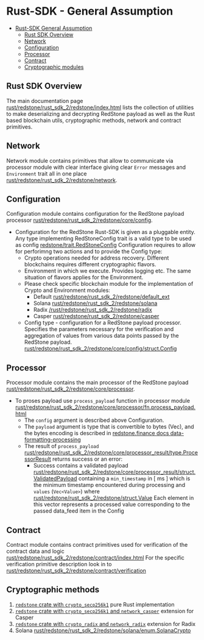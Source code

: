 # Rust-SDK - General Assumption

<!-- TOC -->

- [Rust-SDK General Assumption](#rust-sdk---general-assumption)
  - [Rust SDK Overview](#rust-sdk-overview)
  - [Network](#network)
  - [Configuration](#configuration)
  - [Processor](#processor)
  - [Contract](#contract)
  - [Cryptographic modules](#cryptographic-modules)

<!-- TOC -->

## Rust SDK Overview

The main documentation page [rust/redstone/rust_sdk_2/redstone/index.html](https://docs.redstone.finance/rust/redstone/rust_sdk_2/redstone/index.html)
lists the collection of utilities to make deserializing and decrypting RedStone payload as well as
the Rust based blockchain utils, cryptographic methods, network and contract primitives.

## Network

Network module contains primitives that allow to communicate via processor module with clear interface giving clear `Error` messages
and `Environment` trait all in one place [rust/redstone/rust_sdk_2/redstone/network](https://docs.redstone.finance/rust/redstone/rust_sdk_2/redstone/network/index.html).

## Configuration

Configuration module contains configuration for the RedStone payload processor [rust/redstone/rust_sdk_2/redstone/core/config](https://docs.redstone.finance/rust/redstone/rust_sdk_2/redstone/core/config/index.html).

- Configuration for the RedStone Rust-SDK is given as a pluggable entity. Any type implementing RedStoneConfig trait
  is a valid type to be used as config [redstone/trait.RedStoneConfig](https://docs.redstone.finance/rust/redstone/rust_sdk_2/redstone/trait.RedStoneConfig.html)
  Configuration requires to allow for perforimng two actions and to provide the Config type:
  - Crypto operations needed for address recovery. Different blockchains requires different cryptographic flavors.
  - Environment in which we execute. Provides logging etc. The same situation of flavors applies for the Environment.
  - Please check specific blockchain module for the implementation of Crypto and Environment modules:
    - Default [rust/redstone/rust_sdk_2/redstone/default_ext](https://docs.redstone.finance/rust/redstone/rust_sdk_2/redstone/default_ext/index.html)
    - Solana [rust/redstone/rust_sdk_2/redstone/solana](https://docs.redstone.finance/rust/redstone/rust_sdk_2/redstone/solana/index.html)
    - Radix [/rust/redstone/rust_sdk_2/redstone/radix](https://docs.redstone.finance/rust/redstone/rust_sdk_2/redstone/radix/index.html)
    - Casper [rust/redstone/rust_sdk_2/redstone/casper](https://docs.redstone.finance/rust/redstone/rust_sdk_2/redstone/casper/index.html)
  - Config type - configuration for a RedStone payload processor.
    Specifies the parameters necessary for the verification and aggregation of values from various data points passed by the RedStone payload.
    [rust/redstone/rust_sdk_2/redstone/core/config/struct.Config](https://docs.redstone.finance/rust/redstone/rust_sdk_2/redstone/core/config/struct.Config.html)

## Processor

Processor module contains the main processor of the RedStone payload [rust/redstone/rust_sdk_2/redstone/core/processor](https://docs.redstone.finance/rust/redstone/rust_sdk_2/redstone/core/processor/index.html).

- To proses payload use `process_payload` function in processor module
  [rust/redstone/rust_sdk_2/redstone/core/processor/fn.process_payload.html](https://docs.redstone.finance/rust/redstone/rust_sdk_2/redstone/core/processor/fn.process_payload.html)
  - The `config` argument is described above Configuration.
  - The `payload` argument is type that is convertible to bytes (Vec<u8>), and the bytes encoding is described in
    [redstone.finance docs data-formatting-processing](https://docs.redstone.finance/docs/get-started/data-formatting-processing/#how-data-is-encoded-before-being-put-on-the-blockchain)
  - The result of `process_payload` [rust/redstone/rust_sdk_2/redstone/core/processor_result/type.ProcessorResult](https://docs.redstone.finance/rust/redstone/rust_sdk_2/redstone/core/processor_result/type.ProcessorResult.html)
    returns success or an error:
    - Success contains a validated payload [rust/redstone/rust_sdk_2/redstone/core/processor_result/struct.ValidatedPayload](https://docs.redstone.finance/rust/redstone/rust_sdk_2/redstone/core/processor_result/struct.ValidatedPayload.html)
      containing a `min_timestamp` in [ ms ] which is the minimum timestamp encountered during processing and `values` (`Vec<Value>`)
      where [rust/redstone/rust_sdk_2/redstone/struct.Value](https://docs.redstone.finance/rust/redstone/rust_sdk_2/redstone/struct.Value.html)
      Each element in this vector represents a processed value corresponding to the passed data_feed item in the Config

## Contract

Contract module contains contract primitives used for verification of the contract data and logic [rust/redstone/rust_sdk_2/redstone/contract/index.html](https://docs.redstone.finance/rust/redstone/rust_sdk_2/redstone/contract/index.html)
For the specific verification primitive description look in to [rust/redstone/rust_sdk_2/redstone/contract/verification](https://docs.redstone.finance/rust/redstone/rust_sdk_2/redstone/contract/verification/index.html)

## Cryptographic methods

1. [`redstone` crate with
   `crypto_secp256k1`](https://docs.redstone.finance/rust/redstone/crypto_secp256k1/redstone/index.html)
   pure Rust implementation
2. [`redstone` crate with `crypto_secp256k1` and
   `network_casper`](https://docs.redstone.finance/rust/redstone/crypto_secp256k1,network_casper/redstone/index.html)
   extension for Casper
3. [`redstone` crate with `crypto_radix` and
   `network_radix`](https://docs.redstone.finance/rust/redstone/crypto_radix,network_radix/redstone/index.html)
   extension for Radix
4. Solana [rust/redstone/rust_sdk_2/redstone/solana/enum.SolanaCrypto](https://docs.redstone.finance/rust/redstone/rust_sdk_2/redstone/solana/enum.SolanaCrypto.html)
